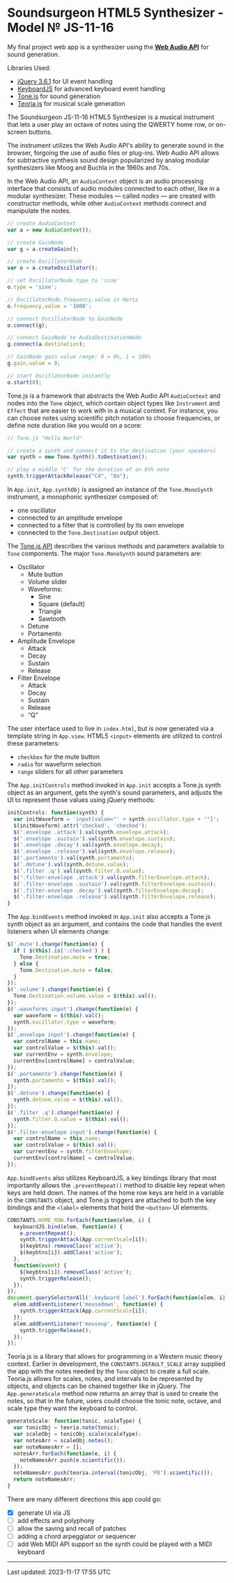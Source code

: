 # Soundsurgeon HTML5 Synthesizer - Model № JS-11-16

My final project web app is a synthesizer using the [**Web Audio
API**](https://webaudio.github.io/web-audio-api/) for sound generation.

Libraries Used:

* [jQuery 3.6.1](https://jquery.com/) for UI event handling
* [KeyboardJS](https://github.com/RobertWHurst/KeyboardJS)
for advanced keyboard event handling
* [Tone.js](https://tonejs.github.io/) for sound generation
* [Teoria.js](https://github.com/saebekassebil/teoria)
for musical scale generation

The Soundsurgeon JS-11-16 HTML5 Synthesizer is a musical instrument that lets
a user play an octave of notes using the QWERTY home row, or on-screen buttons.

The instrument utilizes the Web Audio API's ability to generate sound in the
browser, forgoing the use of audio files or plug-ins. Web Audio API allows for
subtractive synthesis sound design popularized by analog modular synthesizers
like Moog and Buchla in the 1960s and 70s.

In the Web Audio API, an `AudioContext` object is an audio processing interface
that consists of audio modules connected to each other, like in a modular
synthesizer. These modules — called *nodes* — are created with constructor
methods, while other `AudioContext` methods connect and manipulate the nodes.

```javascript
// create AudioContext
var a = new AudioContext();

// create GainNode
var g = a.createGain();

// create OscillatorNode
var o = a.createOscillator();

// set OscillatorNode.type to 'sine'
o.type = 'sine';

// OscillatorNode.frequency.value in Hertz
o.frequency.value = '1000';

// connect OscillatorNode to GainNode
o.connect(g);

// connect GainNode to AudioDestinationNode
g.connect(a.destination);

// GainNode gain value range: 0 = 0%, 1 = 100%
g.gain.value = 0;

// start OscillatorNode instantly
o.start(0);
```

Tone.js is a framework that abstracts the Web Audio API `AudioContext` and
nodes into the `Tone` object, which contain object types like `Instrument` and
`Effect` that are easier to work with in a musical context. For instance, you
can choose notes using scientific pitch notation to choose frequencies, or
define note duration like you would on a score:

```javascript
// Tone.js "Hello World"

// create a synth and connect it to the destination (your speakers)
var synth = new Tone.Synth().toDestination();

// play a middle 'C' for the duration of an 8th note
synth.triggerAttackRelease("C4", "8n");

```

In `App.init`, `App.synthObj` is assigned an instance of the `Tone.MonoSynth`
instrument, a monophonic synthesizer composed of:

* one oscillator
* connected to an amplitude envelope
* connected to a filter that is controlled by its own envelope
* connected to the `Tone.Destination` output object.

The [Tone.js API](https://tonejs.github.io/docs/) describes the various methods
and parameters available to `Tone` components. The major `Tone.MonoSynth` sound
parameters are:

* Oscillator
  * Mute button
  * Volume slider
  * Waveforms:
	* Sine
    * Square (default)
    * Triangle
    * Sawtooth
  * Detune
  * Portamento
* Amplitude Envelope
  * Attack
  * Decay
  * Sustain
  * Release
* Filter Envelope
  * Attack
  * Decay
  * Sustain
  * Release
  * “Q”

The user interface used to live in `index.html`, but is now generated via a
template string in `App.view`. HTML5 `<input>` elements are utilized to control
these parameters:

* `checkbox` for the mute button
* `radio` for waveform selection
* `range` sliders for all other parameters

The `App.initControls` method invoked in `App.init` accepts a Tone.js synth
object as an argument, gets the synth's sound parameters, and adjusts the UI to
represent those values using jQuery methods:

```javascript
initControls: function(synth) {
  var initWaveform = 'input[value="' + synth.oscillator.type + '"]';
  $(initWaveform).attr('checked', 'checked');
  $('.envelope .attack').val(synth.envelope.attack);
  $('.envelope .sustain').val(synth.envelope.sustain);
  $('.envelope .decay').val(synth.envelope.decay);
  $('.envelope .release').val(synth.envelope.release);
  $('.portamento').val(synth.portamento);
  $('.detune').val(synth.detune.value);
  $('.filter .q').val(synth.filter.Q.value);
  $('.filter-envelope .attack').val(synth.filterEnvelope.attack);
  $('.filter-envelope .sustain').val(synth.filterEnvelope.sustain);
  $('.filter-envelope .decay').val(synth.filterEnvelope.decay);
  $('.filter-envelope .release').val(synth.filterEnvelope.release);
}
```

The `App.bindEvents` method invoked in `App.init` also accepts a Tone.js synth
object as an argument, and contains the code that handles the event listeners
when UI elements change:

```javascript
$('.mute').change(function(e) {
  if ( $(this).is(':checked') ) {
    Tone.Destination.mute = true;
  } else {
    Tone.Destination.mute = false;
  }
});
$('.volume').change(function(e) {
  Tone.Destination.volume.value = $(this).val();
});
$('.waveforms input').change(function(e) {
  var waveform = $(this).val();
  synth.oscillator.type = waveform;
});
$('.envelope input').change(function(e) {
  var controlName = this.name;
  var controlValue = $(this).val();
  var currentEnv = synth.envelope;
  currentEnv[controlName] = controlValue;
});
$('.portamento').change(function(e) {
  synth.portamento = $(this).val();
});
$('.detune').change(function(e) {
  synth.detune.value = $(this).val();
});
$('.filter .q').change(function(e) {
  synth.filter.Q.value = $(this).val();
});
$('.filter-envelope input').change(function(e) {
  var controlName = this.name;
  var controlValue = $(this).val();
  var currentEnv = synth.filterEnvelope;
  currentEnv[controlName] = controlValue;
});
```

`App.bindEvents` also utilizes KeyboardJS, a key bindings library that most
importantly allows the `.preventRepeat()` method to disable key repeat when
keys are held down. The names of the home row keys are held in a variable in
the `CONSTANTS` object, and Tone.js triggers are attached to both the key
bindings and the `<label>` elements that hold the `<button>` UI elements.

```javascript
CONSTANTS.HOME_ROW.forEach(function(elem, i) {
  keyboardJS.bind(elem, function(e) {
    e.preventRepeat();
    synth.triggerAttack(App.currentScale[i]);
    $(keybtns).removeClass('active');
    $(keybtns[i]).addClass('active');
  },
  function(event) {
    $(keybtns[i]).removeClass('active');
    synth.triggerRelease();
  });
});
document.querySelectorAll('.keyboard label').forEach(function(elem, i) {
  elem.addEventListener('mousedown', function(e) {
    synth.triggerAttack(App.currentScale[i]);
  });
  elem.addEventListener('mouseup', function(e) {
    synth.triggerRelease();
  });
});
```

Teoria.js is a library that allows for programming in a Western music theory
context. Earlier in development, the `CONSTANTS.DEFAULT_SCALE` array supplied
the app with the notes needed by the `Tone` object to create a full scale.
Teoria.js allows for scales, notes, and intervals to be represented by objects,
and objects can be chained together like in jQuery. The `App.generateScale`
method now returns an array that is used to create the notes, so that in the
future, users could choose the tonic note, octave, and scale type they want the
keyboard to control.

```javascript
generateScale: function(tonic, scaleType) {
  var tonicObj = teoria.note(tonic);
  var scaleObj = tonicObj.scale(scaleType);
  var notesArr = scaleObj.notes();
  var noteNamesArr = [];
  notesArr.forEach(function(e, i) {
    noteNamesArr.push(e.scientific());
  });
  noteNamesArr.push(teoria.interval(tonicObj, 'P8').scientific());
  return noteNamesArr;
}
```

There are many different directions this app could go:

* [x] generate UI via JS
* [ ] add effects and polyphony
* [ ] allow the saving and recall of patches
* [ ] adding a chord arpeggiator or sequencer
* [ ] add Web MIDI API support so the synth could be played with a MIDI keyboard

---

Last updated: 2023-11-17 17:55 UTC
